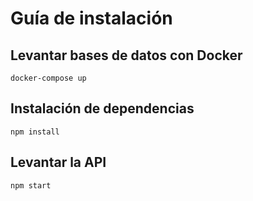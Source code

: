 # Guía de instalación

## Levantar bases de datos con Docker
```
docker-compose up
```

## Instalación de dependencias
```
npm install
```

## Levantar la API
```
npm start
```